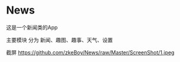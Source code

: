 # News
这是一个新闻类的App 

主要模块
分为 新闻、趣图、趣事、天气、设置

截屏
https://github.com/zkeBoy/News/raw/Master/ScreenShot/1.jpeg

